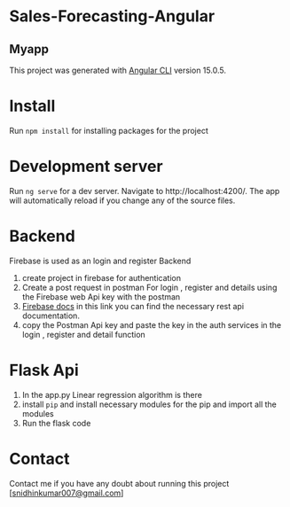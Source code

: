# Sales-Forecasting-Angular

## Myapp
This project was generated with [Angular CLI](https://angular.io/cli) version 15.0.5.

# Install
Run `npm install` for installing packages for the project

# Development server
Run `ng serve` for a dev server. Navigate to http://localhost:4200/. The app will automatically reload if you change any of the source files.

# Backend
Firebase is used as an login and register Backend
1. create project in firebase for authentication
2. Create a post request in postman For login , register and details using the Firebase web Api key with the postman
3. [Firebase docs](https://firebase.google.com/docs/reference/rest/auth) in this link you can find the necessary rest api documentation.
4. copy the Postman Api key and paste the key in the auth services in the login , register and detail function

# Flask Api
1. In the app.py Linear regression algorithm is there
2. install `pip` and install necessary modules for the pip and import all the modules
3. Run the flask code

# Contact
Contact me if you have any doubt about running this project [snidhinkumar007@gmail.com]

